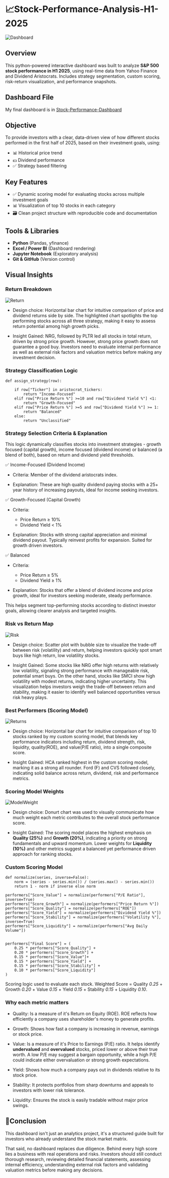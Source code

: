 # 📈Stock-Performance-Analysis-H1-2025

![Dashboard](Outputs/Dashboard.gif)  

## Overview
This python-powered interactive dashboard was built to analyze **S&P 500 stock performance in H1 2025**, using real-time data from Yahoo Finance and Dividend Aristocrats. Includes strategy segmentation, custom scoring, risk-return visualization, and performance snapshots.  

## Dashboard File  
My final dashboard is in [Stock-Performance-Dashboard](Outputs/Dashboard..pdf)  

## Objective

To provide investors with a clear, data-driven view of how different stocks performed in the first half of 2025, based on their investment goals, using:

- 📊 Historical price trend
- 💵 Dividend performance
- ✅ Strategy based filtering

## Key Features

- ✅ Dynamic scoring model for evaluating stocks across multiple investment goals
- 📊 Visualization of top 10 stocks in each category
- 🗃️ Clean project structure with reproducible code and documentation

## Tools & Libraries

- **Python** (Pandas, yfinance)
- **Excel / Power BI** (Dashboard rendering)
- **Jupyter Notebook** (Exploratory analysis)
- **Git & GitHub** (Version control)

## Visual Insights

### Return Breakdown

![Return](Outputs/Best-Performers-Return-Breakdown.png)  

- Design choice: Horizontal bar chart for intuitive comparison of price and dividend returns side by side. The highlighted chart spotlights the top performing stocks across all three strategy, making it easy to assess return potential among high growth picks.

- Insight Gained: NRG, followed by PLTR led all stocks in total return, driven by strong price growth. However, strong price growth does not guarantee a good buy. Investors need to evaluate internal performance as well as external risk factors and valuation metrics before making any investment decision.

### Strategy Classification Logic
```
def assign_strategy(row):
    
    if row["Ticker"] in aristocrat_tickers:
        return "Income-Focused"
    elif row["Price Return %"] >=10 and row["Dividend Yield %"] <1:
        return "Growth-Focused"
    elif row["Price Return %"] >=5 and row["Dividend Yield %"] >= 1:
        return "Balanced"
    else:
        return "Unclassified"
```

### Strategy Selection Criteria & Explanation
This logic dynamically classifies stocks into investment strategies - growth focused (capital growth), income focused (dividend income) or balanced (a blend of both), based on return and dividend yield thresholds. 

✅ Income-Focused (Dividend Income)
- Criteria: Member of the dividend aristocrats index.

- Explanation: These are high quality dividend paying stocks with a 25+ year history of increasing payouts, ideal for income seeking investors.

✅ Growth-Focused (Capital Growth)
- Criteria:
   - Price Return ≥ 10%
   - Dividend Yield < 1%
 
- Explanation: Stocks with strong capital appreciation and minimal dividend payout. Typically reinvest profits for expansion. Suited for growth driven investors.

✅ Balanced 
- Criteria:
  - Price Return ≥ 5%
  - Dividend Yield ≥ 1%

- Explanation: Stocks that offer a blend of dividend income and price growth, ideal for investors seeking moderate, steady performance.

This helps segment top-performing stocks according to distinct investor goals, allowing clearer analysis and targeted insights.


### Risk vs Return Map

![Risk](Outputs/Risk-vs-Return.png)

- Design choice: Scatter plot with bubble size to visualize the trade-off between risk (volatility) and return, helping investors quickly spot smart buys like high return, low volatility stocks.

- Insight Gained: Some stocks like NRG offer high returns with relatively low volatility, signaling strong performance with manageable risk, potential smart buys. On the other hand, stocks like SMCI show high volatility with modest returns, indicating higher uncertainty. This visualization helps investors weigh the trade-off between return and stability, making it easier to identify well balanced opportunities versus risk heavy plays.


### Best Performers (Scoring Model)

![Returns](Outputs/Best-Performers-Scoring-Model.png)

- Design choice: Horizontal bar chart for intuitive comparison of top 10 stocks ranked by my custom scoring model, that blends key performance indicators including return, dividend strength, risk, liquidity, quality(ROE), and value(P/E ratio), into a single composite score.

- Insight Gained: HCA ranked highest in the custom scoring model, marking it as a strong all rounder. Ford (F) and CVS followed closely, indicating solid balance across return, dividend, risk and performance metrics.


### Scoring Model Weights

![ModelWeight](Outputs/Scoring-Model-Weight.png)

- Design choice: Donurt chart was used to visually communicate how much weight each metric contributes to the overall stock performance score.

- Insight Gained: The scoring model places the highest emphasis on **Quality (25%)** and **Growth (20%)**, indicating a priority on strong fundamentals and upward momentum. Lower weights for **Liquidity (10%)** and other metrics suggest a balanced yet performance driven approach for ranking stocks.

### Custom Scoring Model

```
def normalize(series, inverse=False):
    norm = (series - series.min()) / (series.max() - series.min())
    return 1 - norm if inverse else norm

performers["Score_Value"] = normalize(performers["P/E Ratio"], inverse=True)
performers["Score_Growth"] = normalize(performers["Price Return %"])
performers["Score_Quality"] = normalize(performers["ROE"])
performers["Score_Yield"] = normalize(performers["Dividend Yield %"])
performers["Score_Stability"] = normalize(performers["Volatility %"], inverse=True)
performers["Score_Liquidity"] = normalize(performers["Avg Daily Volume"])


performers["Final Score"] = (
    0.25 * performers["Score_Quality"] +
    0.20 * performers["Score_Growth"] +
    0.15 * performers["Score_Value"]+
    0.15 * performers["Score_Yield"] +
    0.15 * performers["Score_Stability"] +
    0.10 * performers["Score_Liquidity"]
)
```
Scoring logic used to evaluate each stock.
Weighted Score = Quality *0.25* + Growth *0.20* + Value *0.15* + Yield *0.15* + Stability *0.15* + Liquidity *0.10*.  

### Why each metric matters

- Quality: Is a measure of it's Return on Equity (ROE). ROE reflects how efficiently a company uses shareholder's money to generate profits.

- Growth: Shows how fast a company is increasing in revenue, earnings or stock price.

- Value: Is a measure of it's Price to Earnings (P/E) ratio. It helps identify **undervalued** and **overvalued** stocks, priced lower or above their true worth. A low P/E may suggest a bargain opportunity, while a high P/E could indicate either overvaluation or strong growth expectations.
  
- Yield: Shows how much a company pays out in dividends relative to its stock price.
  
- Stability: It protects portfolios from sharp downturns and appeals to investors with lower risk tolerance.
  
- Liquidity: Ensures the stock is easily tradable without major price swings.

## 📝Conclusion

This dashboard isn't just an analytics project, it's a structured guide built for investors who already understand the stock market matrix.

That said, no dashboard replaces due diligence. Behind every high score lies a business with real operations and risks. Investors should still conduct thorough research, reviewing detailed financial statements, assessing internal efficiency, understanding external risk factors and validating valuation metrics before making any decisions.


